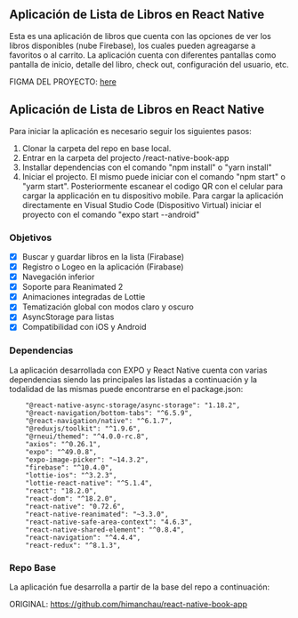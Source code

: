 



## Aplicación de Lista de Libros en React Native

Esta es una aplicación de libros que cuenta con las opciones de ver los libros disponibles (nube Firebase), los cuales pueden agreagarse a favoritos o al carrito. La aplicación cuenta con diferentes pantallas como pantalla de inicio, detalle del libro, check out, configuración del usuario, etc.
<p>FIGMA DEL PROYECTO: <a href="https://www.figma.com/file/pbK7iXHt8HWJ5f3x8YMtND/Erabook---Ebook-Store-%26-Ebook-Reader-App-UI-Kit-(Community)-(Community)?type=design&node-id=0-1&mode=design&t=YTmtnbMweXpuNfU1-0" alt="figma proyecto"> here </a> </p>

## Aplicación de Lista de Libros en React Native

Para iniciar la aplicación es necesario seguir los siguientes pasos:
1. Clonar la carpeta del repo en base local.
2. Entrar en la carpeta del projecto /react-native-book-app
3. Installar dependencias con el comando "npm install" o "yarn install"
4. Iniciar el projecto. El mismo puede iniciar con el comando "npm start" o "yarm start". Posteriormente escanear el codigo QR con el celular para cargar la applicación en tu dispositivo mobile. Para cargar la aplicación directamente en Visual Studio Code (Dispositivo Virtual) iniciar el proyecto con el comando "expo start --android"

### Objetivos
- [x] Buscar y guardar libros en la lista (Firabase)
- [x] Registro o Logeo en la aplicación (Firabase)
- [x] Navegación inferior
- [x] Soporte para Reanimated 2
- [x] Animaciones integradas de Lottie
- [x] Tematización global con modos claro y oscuro
- [x] AsyncStorage para listas
- [x] Compatibilidad con iOS y Android

### Dependencias
La aplicación desarrollada con EXPO y React Native cuenta con varias dependencias siendo las principales las listadas a continuación y la todalidad de las mismas puede encontrarse en el package.json:

```
    "@react-native-async-storage/async-storage": "1.18.2",
    "@react-navigation/bottom-tabs": "^6.5.9",
    "@react-navigation/native": "^6.1.7",
    "@reduxjs/toolkit": "^1.9.6",
    "@rneui/themed": "^4.0.0-rc.8",
    "axios": "^0.26.1",
    "expo": "^49.0.8",
    "expo-image-picker": "~14.3.2",
    "firebase": "^10.4.0",
    "lottie-ios": "^3.2.3",
    "lottie-react-native": "^5.1.4",
    "react": "18.2.0",
    "react-dom": "^18.2.0",
    "react-native": "0.72.6",
    "react-native-reanimated": "~3.3.0",
    "react-native-safe-area-context": "4.6.3",
    "react-native-shared-element": "^0.8.4",
    "react-navigation": "^4.4.4",
    "react-redux": "^8.1.3",
```

### Repo Base
La aplicación fue desarrolla a partir de la base del repo a continuación:

ORIGINAL: https://github.com/himanchau/react-native-book-app
